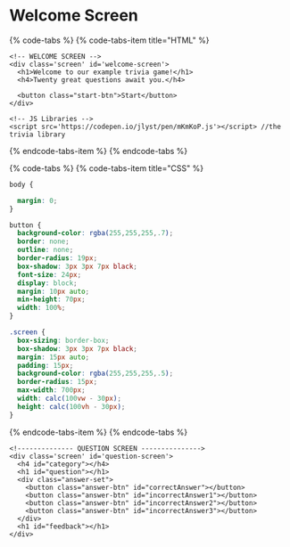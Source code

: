 # Welcome Screen

{% code-tabs %}
{% code-tabs-item title="HTML" %}
```markup
<!-- WELCOME SCREEN -->
<div class='screen' id='welcome-screen'>
  <h1>Welcome to our example trivia game!</h1>
  <h4>Twenty great questions await you.</h4>

  <button class="start-btn">Start</button>
</div>

<!-- JS Libraries -->
<script src='https://codepen.io/jlyst/pen/mKmKoP.js'></script> //the trivia library
```
{% endcode-tabs-item %}
{% endcode-tabs %}

{% code-tabs %}
{% code-tabs-item title="CSS" %}
```css
body {

  margin: 0;
}

button {
  background-color: rgba(255,255,255,.7);
  border: none;
  outline: none;
  border-radius: 19px;
  box-shadow: 3px 3px 7px black;
  font-size: 24px;
  display: block;
  margin: 10px auto;
  min-height: 70px;
  width: 100%;
}

.screen {
  box-sizing: border-box;
  box-shadow: 3px 3px 7px black;
  margin: 15px auto;
  padding: 15px;
  background-color: rgba(255,255,255,.5);
  border-radius: 15px;
  max-width: 700px;
  width: calc(100vw - 30px);
  height: calc(100vh - 30px);
}
```
{% endcode-tabs-item %}
{% endcode-tabs %}

```markup
<!-------------- QUESTION SCREEN --------------->
<div class='screen' id='question-screen'>
  <h4 id="category"></h4>
  <h1 id="question"></h1>
  <div class="answer-set">
    <button class="answer-btn" id="correctAnswer"></button>
    <button class="answer-btn" id="incorrectAnswer1"></button>
    <button class="answer-btn" id="incorrectAnswer2"></button>
    <button class="answer-btn" id="incorrectAnswer3"></button>
  </div>
  <h1 id="feedback"></h1>
</div>
```



